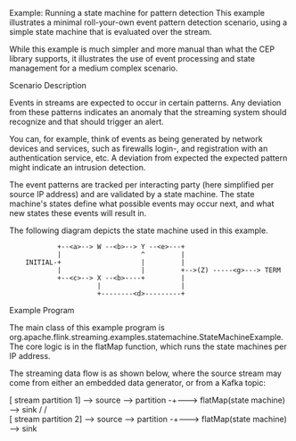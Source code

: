 Example: Running a state machine for pattern detection
This example illustrates a minimal roll-your-own event pattern detection scenario, using a simple state machine that is evaluated over the stream.

While this example is much simpler and more manual than what the CEP library supports, it illustrates the use of event processing and state management for a medium complex scenario.

Scenario Description

Events in streams are expected to occur in certain patterns. Any deviation from these patterns indicates an anomaly that the streaming system should recognize and that should trigger an alert.

You can, for example, think of events as being generated by network devices and services, such as firewalls login-, and registration with an authentication service, etc. A deviation from expected the expected pattern might indicate an intrusion detection.

The event patterns are tracked per interacting party (here simplified per source IP address) and are validated by a state machine. The state machine's states define what possible events may occur next, and what new states these events will result in.

The following diagram depicts the state machine used in this example.

                +--<a>--> W --<b>--> Y --<e>---+
                |                    ^         |
        INITIAL-+                    |         |
                |                    |         +-->(Z) -----<g>---> TERM
                +--<c>--> X --<b>----+         |
                          |                    |
                          +--------<d>---------+

Example Program

The main class of this example program is org.apache.flink.streaming.examples.statemachine.StateMachineExample. The core logic is in the flatMap function, which runs the state machines per IP address.

The streaming data flow is as shown below, where the source stream may come from either an embedded data generator, or from a Kafka topic:

 [ stream partition 1] --> source --> partition -+---> flatMap(state machine) --> sink
                                            \/
                                            /\
 [ stream partition 2] --> source --> partition -+---> flatMap(state machine) --> sink


 